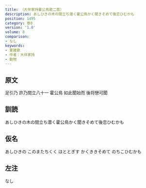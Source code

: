 ```yaml
---
title: （大伴家持霍公鳥歌二首）
description: あしひきの木の間立ち潜く霍公鳥かく聞きそめて後恋ひむかも
position: 1495
category: 巻8
version: '1.0'
volume: 8
comparison:
- なし
keywords:
- 夏雑歌
- 作者：大伴家持
- 動物
---
```


## 原文

足引乃 許乃間立八十一 霍公鳥 如此聞始而 後将戀可聞

## 訓読

あしひきの木の間立ち潜く霍公鳥かく聞きそめて後恋ひむかも

## 仮名

あしひきの このまたちくく ほととぎす かくききそめて のちこひむかも

## 左注

なし
